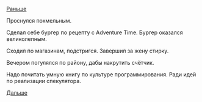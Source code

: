 [Раньше](2017.09.01.md)

Проснулся похмельным.

Сделал себе бургер по рецепту с Adventure Time. Бургер оказался великолепным.

Сходил по магазинам, подстригся.
Завершил за жену стирку.

Вечером погулялся по району, дабы накрутить счётчик.

Надо почитать умную книгу по культуре программирования.
Ради идей по реализации спекулятора.

[Дальше](2017.09.03.md)